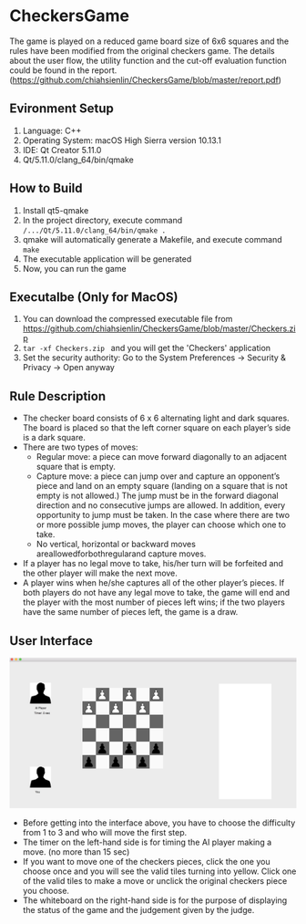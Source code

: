 # CheckersGame
The game is played on a reduced game board size of 6x6 squares and the rules have been modified from the original checkers game. The details about the user flow, the utility function and the cut-off evaluation function could be found in the report.(https://github.com/chiahsienlin/CheckersGame/blob/master/report.pdf)

## Evironment Setup
1.  Language: C++
2.  Operating System: macOS High Sierra version 10.13.1
3.  IDE: Qt Creator 5.11.0
4.  Qt/5.11.0/clang_64/bin/qmake

## How to Build
1.  Install qt5-qmake
2.  In the project directory, execute command `/.../Qt/5.11.0/clang_64/bin/qmake .`
3.  qmake will automatically generate a Makefile, and execute command `make`
4.  The executable application will be generated
5.  Now, you can run the game

## Executalbe (Only for MacOS)
1.  You can download the compressed executable file from 
    https://github.com/chiahsienlin/CheckersGame/blob/master/Checkers.zip
2.  `tar -xf Checkers.zip ` and you will get the 'Checkers' application
3.  Set the security authority: Go to the System Preferences → Security & Privacy → Open anyway

## Rule Description
* The checker board consists of 6 x 6 alternating light and dark squares. The board is placed so that the left corner square     on each player’s side is a dark square.
* There are two types of moves:
  * Regular move: a piece can move forward diagonally to an adjacent square that is empty.
  * Capture move: a piece can jump over and capture an opponent’s piece and land on an empty square (landing on a square that is not empty is not allowed.) The jump must be in the forward diagonal direction and no consecutive jumps are allowed. In addition, every opportunity to jump must be taken. In the case where there are two or more possible jump moves, the player can choose which one to take.
  * No vertical, horizontal or backward moves areallowedforbothregularand capture moves.
* If a player has no legal move to take, his/her turn will be forfeited and the other player will make the next move.
* A player wins when he/she captures all of the other player’s pieces. If both players do not have any legal move to take, the game will end and the player with the most number of pieces left wins; if the two players have the same number of pieces       left, the game is a draw.

## User Interface
![alt text](https://github.com/chiahsienlin/CheckersGame/blob/master/Images/interface.png)
* Before getting into the interface above, you have to choose the difficulty from 1 to 3 and who will move the first step.
* The timer on the left-hand side is for timing the AI player making a move. (no more than 15 sec)
* If you want to move one of the checkers pieces, click the one you choose once and you will see the valid tiles turning into yellow. Click one of the valid tiles to make a move or unclick the original checkers piece you choose.
* The whiteboard on the right-hand side is for the purpose of displaying the status of the game and the judgement given by the judge.
